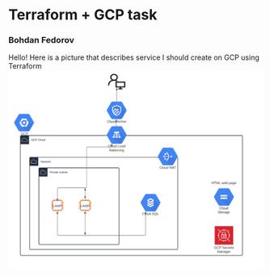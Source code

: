 # Terraform + GCP task
### Bohdan Fedorov
Hello! Here is a picture that describes service I should create on GCP using Terraform <br>
![](https://github.com/Bogdan1707/DevOps_online_Kyiv_2020Q42021Q1/blob/main/Terraform+GCP/images/1.png?raw=true) <br>

